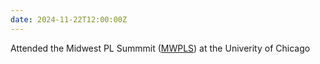 ```yaml
---
date: 2024-11-22T12:00:00Z
---
```


Attended the Midwest PL Summmit ([MWPLS](https://pl.cs.uchicago.edu/PLSummit/2024/)) at the Univerity of Chicago
